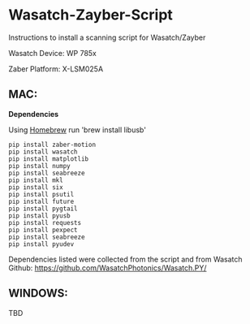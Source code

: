 # Wasatch-Zayber-Script
Instructions to install a scanning script for Wasatch/Zayber

Wasatch Device: WP 785x

Zaber Platform: X-LSM025A


## MAC:
**Dependencies**

Using [Homebrew]([url](https://brew.sh/)) run 'brew install libusb'

	pip install zaber-motion
	pip install wasatch
 	pip install matplotlib
   	pip install numpy
	pip install seabreeze	
	pip install mkl
	pip install six
	pip install psutil
	pip install future
	pip install pygtail
 	pip install pyusb
	pip install requests
 	pip install pexpect
	pip install seabreeze
 	pip install pyudev

Dependencies listed were collected from the script and from Wasatch Github: https://github.com/WasatchPhotonics/Wasatch.PY/ 
 
## WINDOWS:
  TBD
